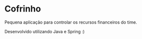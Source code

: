 Cofrinho
========

Pequena aplicação para controlar os recursos financeiros do time.

Desenvolvido utilizando Java e Spring :)
